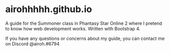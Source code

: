 # airohhhhh.github.io

A guide for the Summoner class in Phantasy Star Online 2 where I pretend to know how web development works. Written with Bootstrap 4.

If you have any questions or concerns about my guide, you can contact me on Discord @airoh.#6794
